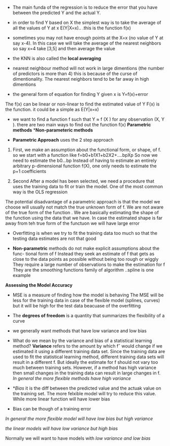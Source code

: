 
* The main funda of the regression is to reduce the error that you have between the predicted Y and the actual Y. 

* in order to find Y based on X the simplest way is to take the average of all the values of Y at x
E(Y|X=x).. .this is the function f(x)

* sometimes you may not have enough points at the X=x  (no value of Y at say x-4). In this case we will take the average of the nearest neighbors so say x=4 take [3,5] and then average the value  

* the KNN is also called the **local averaging**

* nearest neighbour method will not work in large dimentions (the number of predictors is more than 4) this is because of the curse of dimentionality. The nearest neighbors tend to be far away in high dimentions

* the general form of equation for finding Y given x is 
Y=f(x)+error

The f(x) can be linear or non-linear to find the estimated value of Y
F(x) is the function. it could be a simple as E(Y|x=x)

* we want to 
find a function f such that Y ≈ f (X ) for any observation (X, Y ). there are two main ways to find out the function f(x)
**Parametric methods**
***Non-parameteric methods**

* **Parametric Approach** uses the 2 step approach
1. First, we make an assumption about the functional form, or shape, of f.
so we start with a function like
f=b0+b1X1+b2X2+....bpXp
So now we need to estimate the b0...bp
Instead of having to estimate an entirely arbitrary p-dimensional function f(X), one only needs to estimate the p+1 coefficients

2. Second After a model has been selected, we need a procedure that uses the training data to fit or train the model. One of the most common way is the OLS regression


The potential disadvantage of a parametric approach is that the model we choose will usually not match the true unknown form of f. We are not aware of the true form of the function . We are basically estimating the shape of the function using the data that we have. In case the estimated shape is far away from teh true form of the functuon we will have large error

* Overfitting is when we try to fit the training data too much so that the testing data estimates are not that good


* **Non-parametric** methods do not make explicit assumptions about the func- tional form of f
Instead they seek an estimate of f that gets as close to the data points as possible without being too rough or wiggly
They require a large number of observations to make the estimation for f
They are the smoothing functions family of algorithm ..spline is one example



**Assessing the Model Accuracy**


* MSE is a measure of finding how the model is behaving
The MSE will be less for the training data in case of the flexible model (splines, curves) but it will be high for the test data beacuase of the overfitting

* The **degrees of freedom** is a quantity that summarizes the flexibility of a curve


* we generally want methods that have low variance and low bias
 

* What do we mean by the variance and bias of a statistical learning method?
**Variance** refers to the amount by which fˆ would change if we estimated it using a different training data set. 
Since the training data are used to fit the statistical learning method, different training data sets
will result in a different f. But ideally the estimate for f should not vary too much between training sets. However, if a method has high variance 
then small changes in the training data can result in large changes in f.
_In general the more flexible methods have high variance_

* **Bias*  it is the diff between the predicted value and the actuak value on the training set. The more felxible model will try to reduce this value. While more linear function will have lower bias

* Bias can be though of a training error

_In general the more flexible model will have low bias but high variance_

_the linear models will have low variance but high bias_

Normally we will want to have models with _low variance and low bias_


 